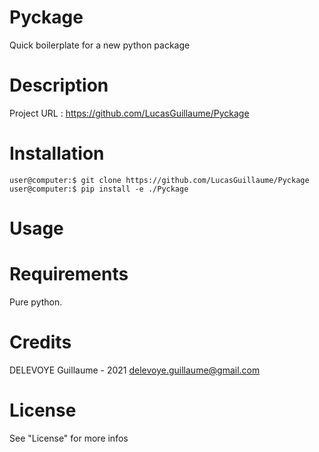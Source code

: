 # Pyckage

Quick boilerplate for a new python package

# Description

Project URL : <https://github.com/LucasGuillaume/Pyckage>

# Installation

```console
user@computer:$ git clone https://github.com/LucasGuillaume/Pyckage
user@computer:$ pip install -e ./Pyckage
```

# Usage


# Requirements

Pure python.

# Credits

DELEVOYE Guillaume - 2021
delevoye.guillaume@gmail.com

# License


See "License" for more infos
